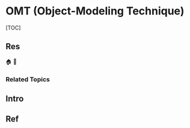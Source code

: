 # OMT (Object-Modeling Technique)

[TOC]



## Res
🏠 
🚧 


### Related Topics



## Intro



## Ref
